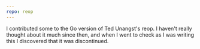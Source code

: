```yaml
---
repo: reop
---
```

I contributed some to the Go version of Ted Unangst's reop. I haven't really thought about it much since then, and when I went to check as I was writing this I discovered that it was discontinued.
